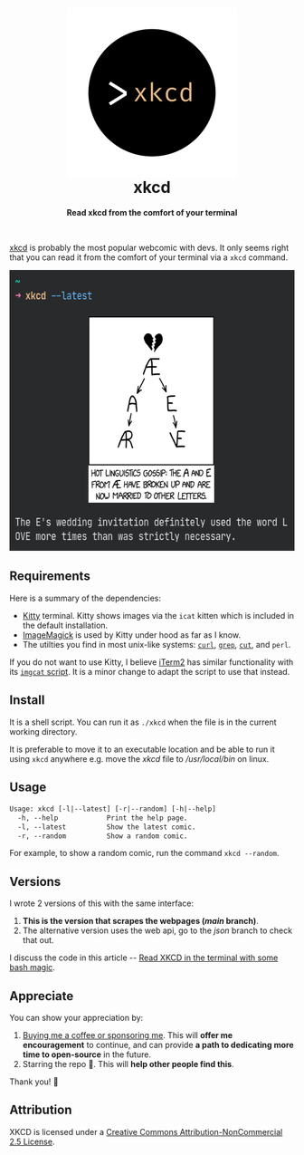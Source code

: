 <h1 align="center">
    <img align="center" src="img/logo.png" width="300" height="300" alt="xkcd logo">
  <br>
	xkcd
</h1>
<p align="center"><strong>Read xkcd from the comfort of your terminal</strong></p>
<br>

[xkcd](https://xkcd.com/) is probably the most popular webcomic with devs. It only seems right that you can read it from the comfort of your terminal via a `xkcd` command.

 <p align="center"><img src="img/xkcd-with-title.png" width="610" height="496" alt="xkcd command on terminal"></p>

## Requirements

Here is a summary of the dependencies:
- [Kitty](https://sw.kovidgoyal.net/kitty/) terminal. Kitty shows images via the `icat` kitten which is included in the default installation.
- [ImageMagick](https://www.imagemagick.org/) is used by Kitty under hood as far as I know.
- The utilties you find in most unix-like systems: [`curl`](https://curl.se/docs/manpage.html), [`grep`](https://en.wikipedia.org/wiki/Grep), [`cut`](https://en.wikipedia.org/wiki/Cut_(Unix)), and `perl`.

If you do not want to use Kitty, I believe [iTerm2](https://iterm2.com/index.html) has similar functionality with its [`imgcat` script](https://iterm2.com/documentation-images.html). It is a minor change to adapt the script to use that instead.

## Install

It is a shell script. You can run it as `./xkcd` when the file is in the current working directory.

It is preferable to move it to an executable location and be able to run it using `xkcd` anywhere e.g. move the *xkcd* file to */usr/local/bin* on linux.

## Usage

```
Usage: xkcd [-l|--latest] [-r|--random] [-h|--help]
  -h, --help          	Print the help page.
  -l, --latest        	Show the latest comic.                                   
  -r, --random        	Show a random comic.                                  
```

For example, to show a random comic, run the command `xkcd --random`.

## Versions

I wrote 2 versions of this with the same interface:
1. **This is the version that scrapes the webpages (*main* branch)**.
1. The alternative version uses the web api, go to the *json* branch to check that out.

I discuss the code in this article -- [Read XKCD in the terminal with some bash magic](https://www.roboleary.net/2022/02/24/xkcd-in-the-terminal-with-some-bash-magic.html).

## Appreciate

You can show your appreciation by:
1. [Buying me a coffee or sponsoring me](https://ko-fi.com/roboleary). This will **offer me encouragement** to continue, and can provide **a path to dedicating more time to open-source** in the future.
1. Starring the repo 🌟. This will **help other people find this**.

Thank you! 🙏

## Attribution

XKCD is licensed under a [Creative Commons Attribution-NonCommercial 2.5 License](https://creativecommons.org/licenses/by-nc/2.5/).
